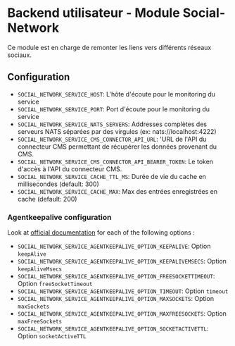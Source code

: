 # Backend utilisateur - Module Social-Network

Ce module est en charge de remonter les liens vers différents réseaux sociaux.

## Configuration
- `SOCIAL_NETWORK_SERVICE_HOST`: L'hôte d'écoute pour le monitoring du service
- `SOCIAL_NETWORK_SERVICE_PORT`: Port d'écoute pour le monitoring du service
- `SOCIAL_NETWORK_SERVICE_NATS_SERVERS`: Addresses complètes des serveurs NATS séparées par des virgules (ex: nats://localhost:4222)
- `SOCIAL_NETWORK_SERVICE_CMS_CONNECTOR_API_URL`: 'URL de l'API du connecteur CMS permettant de récupérer les données provenant du CMS.
- `SOCIAL_NETWORK_SERVICE_CMS_CONNECTOR_API_BEARER_TOKEN`: Le token d'accès à l'API du connecteur CMS.
- `SOCIAL_NETWORK_SERVICE_CACHE_TTL_MS`: Durée de vie du cache en millisecondes (default: 300)
- `SOCIAL_NETWORK_SERVICE_CACHE_MAX`: Max des entrées enregistrées en cache (default: 200)

### Agentkeepalive configuration
Look at [official documentation](https://github.com/node-modules/agentkeepalive#new-agentoptions) for each of the following options :
- `SOCIAL_NETWORK_SERVICE_AGENTKEEPALIVE_OPTION_KEEPALIVE`: Option `keepAlive`
- `SOCIAL_NETWORK_SERVICE_AGENTKEEPALIVE_OPTION_KEEPALIVEMSECS`: Option `keepAliveMsecs`
- `SOCIAL_NETWORK_SERVICE_AGENTKEEPALIVE_OPTION_FREESOCKETTIMEOUT`: Option `freeSocketTimeout`
- `SOCIAL_NETWORK_SERVICE_AGENTKEEPALIVE_OPTION_TIMEOUT`: Option `timeout`
- `SOCIAL_NETWORK_SERVICE_AGENTKEEPALIVE_OPTION_MAXSOCKETS`: Option `maxSockets`
- `SOCIAL_NETWORK_SERVICE_AGENTKEEPALIVE_OPTION_MAXFREESOCKETS`: Option `maxFreeSockets`
- `SOCIAL_NETWORK_SERVICE_AGENTKEEPALIVE_OPTION_SOCKETACTIVETTL`: Option `socketActiveTTL`

